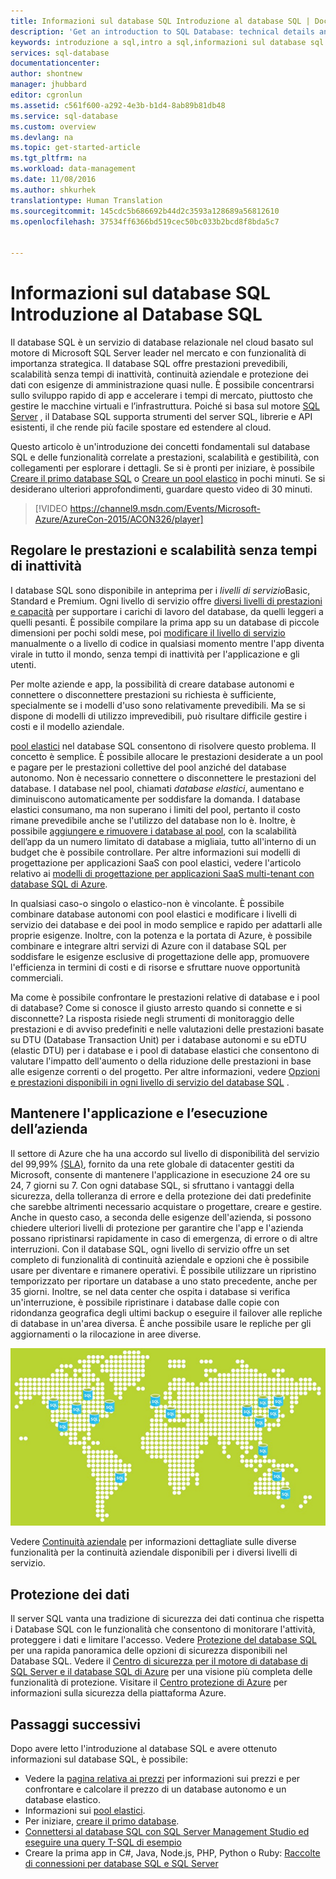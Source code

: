 ```yaml
---
title: Informazioni sul database SQL Introduzione al database SQL | Documentazione Microsoft
description: 'Get an introduction to SQL Database: technical details and capabilities of Microsoft''s relational database management system (RDBMS) in the cloud.'
keywords: introduzione a sql,intro a sql,informazioni sul database sql
services: sql-database
documentationcenter: 
author: shontnew
manager: jhubbard
editor: cgronlun
ms.assetid: c561f600-a292-4e3b-b1d4-8ab89b81db48
ms.service: sql-database
ms.custom: overview
ms.devlang: na
ms.topic: get-started-article
ms.tgt_pltfrm: na
ms.workload: data-management
ms.date: 11/08/2016
ms.author: shkurhek
translationtype: Human Translation
ms.sourcegitcommit: 145cdc5b686692b44d2c3593a128689a56812610
ms.openlocfilehash: 37534ff6366bd519cec50bc033b2bcd8f8bda5c7


---
```

# <a name="what-is-sql-database-introduction-to-sql-database"></a>Informazioni sul database SQL Introduzione al Database SQL
Il database SQL è un servizio di database relazionale nel cloud basato sul motore di Microsoft SQL Server leader nel mercato e con funzionalità di importanza strategica. Il database SQL offre prestazioni prevedibili, scalabilità senza tempi di inattività, continuità aziendale e protezione dei dati con esigenze di amministrazione quasi nulle. È possibile concentrarsi sullo sviluppo rapido di app e accelerare i tempi di mercato, piuttosto che gestire le macchine virtuali e l’infrastruttura. Poiché si basa sul motore [SQL Server](https://msdn.microsoft.com/library/bb545450.aspx) , il Database SQL supporta strumenti del server SQL, librerie e API esistenti, il che rende più facile spostare ed estendere al cloud.

Questo articolo è un'introduzione dei concetti fondamentali sul database SQL e delle funzionalità correlate a prestazioni, scalabilità e gestibilità, con collegamenti per esplorare i dettagli. Se si è pronti per iniziare, è possibile [Creare il primo database SQL](sql-database-get-started.md) o [Creare un pool elastico](sql-database-elastic-pool-create-portal.md) in pochi minuti. Se si desiderano ulteriori approfondimenti, guardare questo video di 30 minuti.

> [!VIDEO https://channel9.msdn.com/Events/Microsoft-Azure/AzureCon-2015/ACON326/player]
> 
> 

## <a name="adjust-performance-and-scale-without-downtime"></a>Regolare le prestazioni e scalabilità senza tempi di inattività
I database SQL sono disponibile in anteprima per i *livelli di servizio*Basic, Standard e Premium. Ogni livello di servizio offre [diversi livelli di prestazioni e capacità](sql-database-service-tiers.md) per supportare i carichi di lavoro del database, da quelli leggeri a quelli pesanti. È possibile compilare la prima app su un database di piccole dimensioni per pochi soldi mese, poi [modificare il livello di servizio](sql-database-scale-up.md) manualmente o a livello di codice in qualsiasi momento mentre l'app diventa virale in tutto il mondo, senza tempi di inattività per l'applicazione e gli utenti.

Per molte aziende e app, la possibilità di creare database autonomi e connettere o disconnettere prestazioni su richiesta è sufficiente, specialmente se i modelli d'uso sono relativamente prevedibili. Ma se si dispone di modelli di utilizzo imprevedibili, può risultare difficile gestire i costi e il modello aziendale.

[pool elastici](sql-database-elastic-pool.md) nel database SQL consentono di risolvere questo problema. Il concetto è semplice. È possibile allocare le prestazioni desiderate a un pool e pagare per le prestazioni collettive del pool anziché del database autonomo. Non è necessario connettere o disconnettere le prestazioni del database. I database nel pool, chiamati *database elastici*, aumentano e diminuiscono automaticamente per soddisfare la domanda. I database elastici consumano, ma non superano i limiti del pool, pertanto il costo rimane prevedibile anche se l'utilizzo del database non lo è. Inoltre, è possibile [aggiungere e rimuovere i database al pool](sql-database-elastic-pool-manage-portal.md), con la scalabilità dell’app da un numero limitato di database a migliaia, tutto all'interno di un budget che è possibile controllare. Per altre informazioni sui modelli di progettazione per applicazioni SaaS con pool elastici, vedere l'articolo relativo ai [modelli di progettazione per applicazioni SaaS multi-tenant con database SQL di Azure](sql-database-design-patterns-multi-tenancy-saas-applications.md).

In qualsiasi caso-o singolo o elastico-non è vincolante. È possibile combinare database autonomi con pool elastici e modificare i livelli di servizio dei database e dei pool in modo semplice e rapido per adattarli alle proprie esigenze. Inoltre, con la potenza e la portata di Azure, è possibile combinare e integrare altri servizi di Azure con il database SQL per soddisfare le esigenze esclusive di progettazione delle app, promuovere l'efficienza in termini di costi e di risorse e sfruttare nuove opportunità commerciali.

Ma come è possibile confrontare le prestazioni relative di database e i pool di database? Come si conosce il giusto arresto quando si connette e si disconnette? La risposta risiede negli strumenti di monitoraggio delle prestazioni e di avviso predefiniti e nelle valutazioni delle prestazioni basate su DTU (Database Transaction Unit) per i database autonomi e su eDTU (elastic DTU) per i database e i pool di database elastici che consentono di valutare l'impatto dell'aumento o della riduzione delle prestazioni in base alle esigenze correnti o del progetto. Per altre informazioni, vedere [Opzioni e prestazioni disponibili in ogni livello di servizio del database SQL](sql-database-service-tiers.md) .

## <a name="keep-your-app-and-business-running"></a>Mantenere l'applicazione e l’esecuzione dell’azienda
Il settore di Azure che ha una accordo sul livello di disponibilità del servizio del 99,99% [(SLA)](http://azure.microsoft.com/support/legal/sla/), fornito da una rete globale di datacenter gestiti da Microsoft, consente di mantenere l'applicazione in esecuzione 24 ore su 24, 7 giorni su 7. Con ogni database SQL, si sfruttano i vantaggi della sicurezza, della tolleranza di errore e della protezione dei dati predefinite che sarebbe altrimenti necessario acquistare o progettare, creare e gestire. Anche in questo caso, a seconda delle esigenze dell'azienda, si possono chiedere ulteriori livelli di protezione per garantire che l'app e l'azienda possano ripristinarsi rapidamente in caso di emergenza, di errore o di altre interruzioni. Con il database SQL, ogni livello di servizio offre un set completo di funzionalità di continuità aziendale e opzioni che è possibile usare per diventare e rimanere operativi. È possibile utilizzare un ripristino temporizzato per riportare un database a uno stato precedente, anche per 35 giorni. Inoltre, se nel data center che ospita i database si verifica un'interruzione, è possibile ripristinare i database dalle copie con ridondanza geografica degli ultimi backup o eseguire il failover alle repliche di database in un'area diversa. È anche possibile usare le repliche per gli aggiornamenti o la rilocazione in aree diverse.

![Replica geografica del database SQL](./media/sql-database-technical-overview/azure_sqldb_map.png)

Vedere [Continuità aziendale](sql-database-business-continuity.md) per informazioni dettagliate sulle diverse funzionalità per la continuità aziendale disponibili per i diversi livelli di servizio.

## <a name="secure-your-data"></a>Protezione dei dati
Il server SQL vanta una tradizione di sicurezza dei dati continua che rispetta i Database SQL con le funzionalità che consentono di monitorare l'attività, proteggere i dati e limitare l'accesso. Vedere [Protezione del database SQL](sql-database-security.md) per una rapida panoramica delle opzioni di sicurezza disponibili nel Database SQL. Vedere il [Centro di sicurezza per il motore di database di SQL Server e il database SQL di Azure](https://msdn.microsoft.com/library/bb510589) per una visione più completa delle funzionalità di protezione. Visitare il [Centro protezione di Azure](https://azure.microsoft.com/support/trust-center/security/) per informazioni sulla sicurezza della piattaforma Azure.

## <a name="next-steps"></a>Passaggi successivi
Dopo avere letto l'introduzione al database SQL e avere ottenuto informazioni sul database SQL, è possibile:

* Vedere la [pagina relativa ai prezzi](https://azure.microsoft.com/pricing/details/sql-database/) per informazioni sui prezzi e per confrontare e calcolare il prezzo di un database autonomo e un database elastico.
* Informazioni sui [pool elastici](sql-database-elastic-pool.md).
* Per iniziare, [creare il primo database](sql-database-get-started.md).
* [Connettersi al database SQL con SQL Server Management Studio ed eseguire una query T-SQL di esempio](sql-database-connect-query-ssms.md)
* Creare la prima app in C#, Java, Node.js, PHP, Python o Ruby: [Raccolte di connessioni per database SQL e SQL Server](sql-database-libraries.md)



<!--HONumber=Dec16_HO2-->


